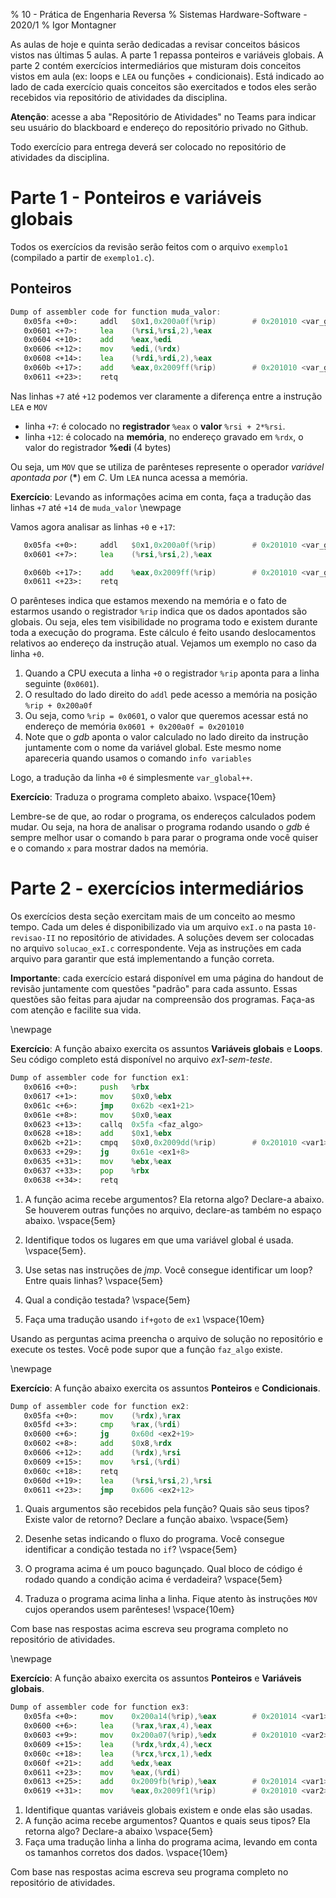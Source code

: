 % 10 - Prática de Engenharia Reversa
% Sistemas Hardware-Software - 2020/1
% Igor Montagner 

As aulas de hoje e quinta serão dedicadas a revisar conceitos básicos vistos nas últimas 5 aulas. A parte 1 repassa ponteiros e variáveis globais.  A parte 2 contém exercícios intermediários que misturam dois conceitos vistos em aula (ex: loops e `LEA` ou funções + condicionais). Está indicado ao lado de cada exercício quais conceitos são exercitados e todos eles serão recebidos via repositório de atividades da disciplina. 

**Atenção**: acesse a aba "Repositório de Atividades" no Teams para indicar seu usuário do blackboard e endereço do repositório privado no Github.  

Todo exercício para entrega deverá ser colocado no repositório de atividades da disciplina.

# Parte 1 - Ponteiros e variáveis globais

Todos os exercícios da revisão serão feitos com o arquivo `exemplo1` (compilado a partir de `exemplo1.c`).

## Ponteiros

```asm
Dump of assembler code for function muda_valor:
   0x05fa <+0>:	    addl   $0x1,0x200a0f(%rip)        # 0x201010 <var_global>
   0x0601 <+7>:	    lea    (%rsi,%rsi,2),%eax
   0x0604 <+10>:	add    %eax,%edi
   0x0606 <+12>:	mov    %edi,(%rdx)
   0x0608 <+14>:	lea    (%rdi,%rdi,2),%eax
   0x060b <+17>:	add    %eax,0x2009ff(%rip)        # 0x201010 <var_global>
   0x0611 <+23>:	retq   
```

Nas linhas `+7` até `+12` podemos ver claramente a diferença entre a instrução `LEA` e `MOV`

* linha `+7`: é colocado no **registrador** `%eax` o **valor** `%rsi + 2*%rsi`.
* linha `+12`: é colocado na **memória**, no endereço gravado em `%rdx`, o valor do registrador **%edi** (4 bytes)

Ou seja, um `MOV` que se utiliza de parênteses represente o operador *variável apontada por* (**\***) em *C*. Um `LEA` nunca acessa a memória. 

**Exercício**: Levando as informações acima em conta, faça a tradução das linhas `+7` até `+14` de `muda_valor` \newpage

Vamos agora analisar as linhas `+0` e `+17`: 

```asm
   0x05fa <+0>:	    addl   $0x1,0x200a0f(%rip)        # 0x201010 <var_global>
   0x0601 <+7>:	    lea    (%rsi,%rsi,2),%eax

   0x060b <+17>:	add    %eax,0x2009ff(%rip)        # 0x201010 <var_global>
   0x0611 <+23>:	retq   
```

O parênteses indica que estamos mexendo na memória e o fato de estarmos usando o registrador `%rip` indica que os dados apontados são globais. Ou seja, eles tem visibilidade no programa todo e existem durante toda a execução do programa. Este cálculo é feito usando deslocamentos relativos ao endereço da instrução atual. Vejamos um exemplo no caso da linha `+0`.

1. Quando a CPU executa a linha `+0` o registrador `%rip` aponta para a linha seguinte (`0x0601`).
2. O resultado do lado direito do `addl` pede acesso a memória na posição `%rip + 0x200a0f` 
3. Ou seja, como `%rip = 0x0601`, o valor que queremos acessar está no endereço de memória `0x0601 + 0x200a0f = 0x201010`
4. Note que o *gdb* aponta o valor calculado no lado direito da instrução juntamente com o nome da variável global. Este mesmo nome apareceria quando usamos o comando `info variables`

Logo, a tradução da linha `+0` é simplesmente `var_global++`.

**Exercício**: Traduza o programa completo abaixo. \vspace{10em}

Lembre-se de que, ao rodar o programa, os endereços calculados podem mudar. Ou seja, na hora de analisar o programa rodando usando o *gdb* é sempre melhor usar o comando `b` para parar o programa onde você quiser e o comando `x` para mostrar dados na memória. 

# Parte 2 - exercícios intermediários

Os exercícios desta seção exercitam mais de um conceito ao mesmo tempo. Cada um deles é disponibilizado via um arquivo `exI.o` na pasta `10-revisao-II` no repositório de atividades. A soluções devem ser colocadas no arquivo `solucao_exI.c` correspondente. Veja as instruções em cada arquivo para garantir que está implementando a função correta.

**Importante**: cada exercício estará disponível em uma página do handout de revisão juntamente com questões "padrão" para cada assunto. Essas questões são feitas para ajudar na compreensão dos programas. Faça-as com atenção e facilite sua vida. 

\newpage

**Exercício**: A função abaixo exercita os assuntos **Variáveis globais** e **Loops**. Seu código completo está disponível no arquivo *ex1-sem-teste*.  
 
```asm
Dump of assembler code for function ex1:
   0x0616 <+0>:	    push   %rbx
   0x0617 <+1>:	    mov    $0x0,%ebx
   0x061c <+6>:	    jmp    0x62b <ex1+21>
   0x061e <+8>:	    mov    $0x0,%eax
   0x0623 <+13>:	callq  0x5fa <faz_algo>
   0x0628 <+18>:	add    $0x1,%ebx
   0x062b <+21>:	cmpq   $0x0,0x2009dd(%rip)        # 0x201010 <var1>
   0x0633 <+29>:	jg     0x61e <ex1+8>
   0x0635 <+31>:	mov    %ebx,%eax
   0x0637 <+33>:	pop    %rbx
   0x0638 <+34>:	retq   
```

1. A função acima recebe argumentos? Ela retorna algo? Declare-a abaixo. Se houverem outras funções no arquivo, declare-as também no espaço abaixo. \vspace{5em}

1. Identifique todos os lugares em que uma variável global é usada. \vspace{5em}.

1. Use setas nas instruções de *jmp*. Você consegue identificar um loop? Entre quais linhas?  \vspace{5em}

1. Qual a condição testada? \vspace{5em}

1. Faça uma tradução usando `if+goto` de `ex1` \vspace{10em} 

Usando as perguntas acima preencha o arquivo de solução no repositório e execute os testes. Você pode supor que a função `faz_algo` existe.  

\newpage


**Exercício**: A função abaixo exercita os assuntos **Ponteiros** e **Condicionais**.

```asm
Dump of assembler code for function ex2:
   0x05fa <+0>:	    mov    (%rdx),%rax
   0x05fd <+3>:	    cmp    %rax,(%rdi)
   0x0600 <+6>:	    jg     0x60d <ex2+19>
   0x0602 <+8>:	    add    $0x8,%rdx
   0x0606 <+12>:	add    (%rdx),%rsi
   0x0609 <+15>:	mov    %rsi,(%rdi)
   0x060c <+18>:	retq   
   0x060d <+19>:	lea    (%rsi,%rsi,2),%rsi
   0x0611 <+23>:	jmp    0x606 <ex2+12>
```

1. Quais argumentos são recebidos pela função? Quais são seus tipos? Existe valor de retorno? Declare a função abaixo. \vspace{5em}

1. Desenhe setas indicando o fluxo do programa. Você consegue identificar a condição testada no `if`? \vspace{5em}

1. O programa acima é um pouco bagunçado. Qual bloco de código é rodado quando a condição acima é verdadeira? \vspace{5em}

1. Traduza o programa acima linha a linha. Fique atento às instruções `MOV` cujos operandos usem parênteses! \vspace{10em}

Com base nas respostas acima escreva seu programa completo no repositório de atividades. 

\newpage

**Exercício**: A função abaixo exercita os assuntos **Ponteiros** e **Variáveis globais**.

```asm
Dump of assembler code for function ex3:
   0x05fa <+0>:	    mov    0x200a14(%rip),%eax        # 0x201014 <var1>
   0x0600 <+6>:	    lea    (%rax,%rax,4),%eax
   0x0603 <+9>:	    mov    0x200a07(%rip),%edx        # 0x201010 <var2>
   0x0609 <+15>:	lea    (%rdx,%rdx,4),%ecx
   0x060c <+18>:	lea    (%rcx,%rcx,1),%edx
   0x060f <+21>:	add    %edx,%eax
   0x0611 <+23>:	mov    %eax,(%rdi)
   0x0613 <+25>:	add    0x2009fb(%rip),%eax        # 0x201014 <var1>
   0x0619 <+31>:	mov    %eax,0x2009f1(%rip)        # 0x201010 <var2>
```

1. Identifique quantas variáveis globais existem e onde elas são usadas. 
1. A função acima recebe argumentos? Quantos e quais seus tipos? Ela retorna algo? Declare-a abaixo \vspace{5em}
1. Faça uma tradução linha a linha do programa acima, levando em conta os tamanhos corretos dos dados. \vspace{10em}

Com base nas respostas acima escreva seu programa completo no repositório de atividades. 


